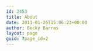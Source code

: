 ```yaml
---
id: 2453
title: About
date: 2011-01-26T15:06:23+00:00
author: Becky Barras
layout: page
guid: ?page_id=2
---
```


<section id="slider-wrapper">
  <div class="prefix_1 suffix_1">
    <div id="slider" class="nivoSlider">
        <img src='{{ site.github.url }}/wp-content/uploads/2015/05/image7-870x381.png' alt='' title='#sliderCaption1' />              <img src='{{ site.github.url }}/wp-content/uploads/2015/05/image1-870x381.png' alt='' title='#sliderCaption2' />              <img src='{{ site.github.url }}/wp-content/uploads/2015/05/image2-870x381.png' alt='' title='#sliderCaption3' />        </div>
<div id="sliderCaption1" class="nivo-html-caption">
</div>
<div id="sliderCaption2" class="nivo-html-caption">
</div>
<div id="sliderCaption3" class="nivo-html-caption">
</div>
  </div>
</section><!--#slider-->
